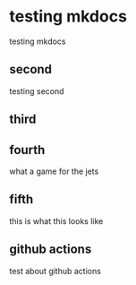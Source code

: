 # testing mkdocs
testing mkdocs 

## second

testing second

## third

## fourth

what a game for the jets  

## fifth

this is what this looks like

## github actions
test about github actions